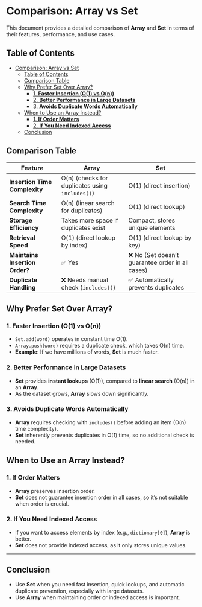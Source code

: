 # Comparison: Array vs Set

This document provides a detailed comparison of **Array** and **Set** in terms of their features, performance, and use cases.

## Table of Contents

- [Comparison: Array vs Set](#comparison-array-vs-set)
  - [Table of Contents](#table-of-contents)
  - [Comparison Table](#comparison-table)
  - [Why Prefer Set Over Array?](#why-prefer-set-over-array)
    - [1. **Faster Insertion (O(1) vs O(n))**](#1-faster-insertion-o1-vs-on)
    - [2. **Better Performance in Large Datasets**](#2-better-performance-in-large-datasets)
    - [3. **Avoids Duplicate Words Automatically**](#3-avoids-duplicate-words-automatically)
  - [When to Use an Array Instead?](#when-to-use-an-array-instead)
    - [1. **If Order Matters**](#1-if-order-matters)
    - [2. **If You Need Indexed Access**](#2-if-you-need-indexed-access)
  - [Conclusion](#conclusion)

## Comparison Table

| Feature                        | Array                                           | Set                                              |
| ------------------------------ | ----------------------------------------------- | ------------------------------------------------ |
| **Insertion Time Complexity**  | O(n) (checks for duplicates using `includes()`) | O(1) (direct insertion)                          |
| **Search Time Complexity**     | O(n) (linear search for duplicates)             | O(1) (direct lookup)                             |
| **Storage Efficiency**         | Takes more space if duplicates exist            | Compact, stores unique elements                  |
| **Retrieval Speed**            | O(1) (direct lookup by index)                   | O(1) (direct lookup by key)                      |
| **Maintains Insertion Order?** | ✅ Yes                                          | ❌ No (Set doesn’t guarantee order in all cases) |
| **Duplicate Handling**         | ❌ Needs manual check (`includes()`)            | ✅ Automatically prevents duplicates             |

## Why Prefer Set Over Array?

### 1. **Faster Insertion (O(1) vs O(n))**

- `Set.add(word)` operates in constant time O(1).
- `Array.push(word)` requires a duplicate check, which takes O(n) time.
- **Example**: If we have millions of words, **Set** is much faster.

### 2. **Better Performance in Large Datasets**

- **Set** provides **instant lookups** (O(1)), compared to **linear search** (O(n)) in an **Array**.
- As the dataset grows, **Array** slows down significantly.

### 3. **Avoids Duplicate Words Automatically**

- **Array** requires checking with `includes()` before adding an item (O(n) time complexity).
- **Set** inherently prevents duplicates in O(1) time, so no additional check is needed.

## When to Use an Array Instead?

### 1. **If Order Matters**

- **Array** preserves insertion order.
- **Set** does not guarantee insertion order in all cases, so it’s not suitable when order is crucial.

### 2. **If You Need Indexed Access**

- If you want to access elements by index (e.g., `dictionary[0]`), **Array** is better.
- **Set** does not provide indexed access, as it only stores unique values.

---

## Conclusion

- Use **Set** when you need fast insertion, quick lookups, and automatic duplicate prevention, especially with large datasets.
- Use **Array** when maintaining order or indexed access is important.
